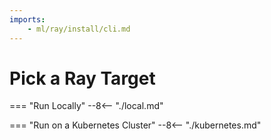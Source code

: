 ```yaml
---
imports:
    - ml/ray/install/cli.md
---
```


# Pick a Ray Target

=== "Run Locally"
    --8<-- "./local.md"

=== "Run on a Kubernetes Cluster"
    --8<-- "./kubernetes.md"
